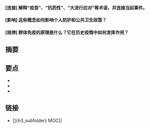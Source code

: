 #### [连接] 解释“疫苗”、“抗药性”、“大流行应对”等术语，并连接当前事件。


#### [影响] 这些概念如何影响个人防护和公共卫生政策？


#### [规律] 群体免疫的原理是什么？它在历史疫情中如何发挥作用？


## 摘要


## 要点

- 
- 
- 

## 链接

- [[{h3_subfolder} MOC]]
